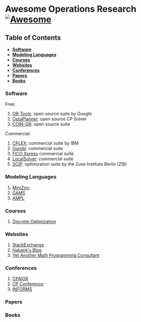 # Awesome Operations Research [![Awesome](https://cdn.rawgit.com/sindresorhus/awesome/d7305f38d29fed78fa85652e3a63e154dd8e8829/media/badge.svg)](https://github.com/sindresorhus/awesome)

## Table of Contents

- **[Software](#Software)**
- **[Modeling Languages](#Modeling-Languages)**
- **[Courses](#courses)**
- **[Websites](#Websites)**
- **[Conferences](#Conferences)**
- **[Papers](#papers)**
- **[Books](#books)**

### Software

Free:

1. [OR-Tools](https://developers.google.com/optimization): open source suite by Google
2. [OptaPlanner](https://www.optaplanner.org/): open source CP Solver
3. [COIN-OR](https://www.coin-or.org/): open source suite

Commercial:

1. [CPLEX](https://www.ibm.com/analytics/cplex-optimizer): commercial suite by IBM
2. [Gurobi](https://www.gurobi.com/): commercial suite
3. [FICO Xpress](https://www.fico.com/en/products/fico-xpress-optimization) commercial suite
4. [LocalSolver](https://www.localsolver.com/): commercial suite
5. [SCIP](https://www.scipopt.org/): optimization suite by the Zuse Institute Berlin (ZIB)

### Modeling Languages

1. [MiniZinc](https://www.minizinc.org/)
2. [GAMS](https://www.gams.com/)
3. [AMPL](https://www.ampl.com/)

### Courses

1. [Discrete Optimization](https://www.coursera.org/learn/discrete-optimization)

### Websites

1. [StackExchange](https://or.stackexchange.com/)
2. [Hakank's Blog](http://hakank.org/)
3. [Yet Another Math Programming Consultant](https://yetanothermathprogrammingconsultant.blogspot.com/)

### Conferences

1. [CPAIOR](https://cpaior.org/)
2. [CP Conference](https://www.a4cp.org/events/cp-conference-series)
3. [INFORMS](https://www.informs.org/)

### Papers

### Books

